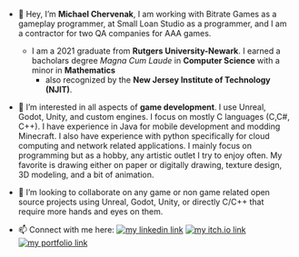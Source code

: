 - 👋 Hey, I’m **Michael Chervenak**, I am working with Bitrate Games as a gameplay programmer, at Small Loan Studio as a programmer, and I am a contractor for two QA companies for AAA games.
    - I am a 2021 graduate from **Rutgers University-Newark**. I earned a bacholars degree *Magna Cum Laude* in **Computer Science** with a minor in **Mathematics**
        - also recognized by the **New Jersey Institute of Technology (NJIT)**.
      
- 👀 I’m interested in all aspects of **game development**. I use Unreal, Godot, Unity, and custom engines. I focus on mostly C languages (C,C#, C++). I have experience in Java for mobile development and modding Minecraft. I also have experience with python specifically for cloud computing and network related applications. I mainly focus on programming but as a hobby, any artistic
      outlet I try to enjoy often. My favorite is drawing either on paper or digitally drawing, texture design, 3D modeling, and a bit of animation.
  
- 💞️ I’m looking to collaborate on any game or non game related open source projects using Unreal, Godot, Unity, or directly C/C++ that require more hands and eyes on them.
- 📫 Connect with me here:
      [![my linkedin link](https://img.shields.io/badge/Linkedin-Cherve3-blue)](https://www.linkedin.com/in/Cherve3)
      [![my itch.io link](https://img.shields.io/badge/itch.io-Cherve-red)](https://cherve.itch.io)
      [![my portfolio link](https://img.shields.io/badge/Portfolio-Cherve-blue)](https://ch3rv3.wixsite.com/cherve)

<!---
Cherve3/Cherve3 is a ✨ special ✨ repository because its `README.md` (this file) appears on your GitHub profile.
You can click the Preview link to take a look at your changes.
--->
